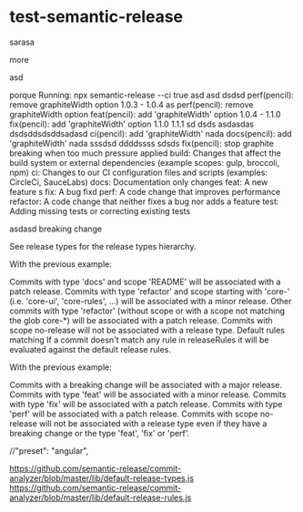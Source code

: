 # test-semantic-release

sarasa

more

asd


porque
Running: npx semantic-release --ci true
asd asd
dsdsd
perf(pencil): remove graphiteWidth option 1.0.3 - 1.0.4 as
perf(pencil): remove graphiteWidth option
feat(pencil): add 'graphiteWidth' option   1.0.4  - 1.1.0
fix(pencil): add 'graphiteWidth' option  1.1.0  1.1.1 sd
dsds
asdasdas
dsdsddsdsddsadasd
ci(pencil): add 'graphiteWidth' nada
docs(pencil): add 'graphiteWidth' nada
sssdsd
ddddssss
sdsds
fix(pencil): stop graphite breaking when too much pressure applied
build: Changes that affect the build system or external dependencies (example scopes: gulp, broccoli, npm)
ci: Changes to our CI configuration files and scripts (examples: CircleCi, SauceLabs)
docs: Documentation only changes
feat: A new feature s
fix: A bug fixd
perf: A code change that improves performance
refactor: A code change that neither fixes a bug nor adds a feature
test: Adding missing tests or correcting existing tests

asdasd
breaking change

See release types for the release types hierarchy.

With the previous example:

Commits with type 'docs' and scope 'README' will be associated with a patch release.
Commits with type 'refactor' and scope starting with 'core-' (i.e. 'core-ui', 'core-rules', ...) will be associated with a minor release.
Other commits with type 'refactor' (without scope or with a scope not matching the glob core-*) will be associated with a patch release.
Commits with scope no-release will not be associated with a release type.
Default rules matching
If a commit doesn't match any rule in releaseRules it will be evaluated against the default release rules.

With the previous example:

Commits with a breaking change will be associated with a major release.
Commits with type 'feat' will be associated with a minor release.
Commits with type 'fix' will be associated with a patch release.
Commits with type 'perf' will be associated with a patch release.
Commits with scope no-release will not be associated with a release type even if they have a breaking change or the type 'feat', 'fix' or 'perf'.


//"preset": "angular",


https://github.com/semantic-release/commit-analyzer/blob/master/lib/default-release-types.js
https://github.com/semantic-release/commit-analyzer/blob/master/lib/default-release-rules.js
